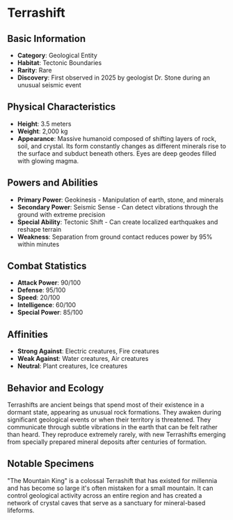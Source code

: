 # Terrashift

## Basic Information
- **Category**: Geological Entity
- **Habitat**: Tectonic Boundaries
- **Rarity**: Rare
- **Discovery**: First observed in 2025 by geologist Dr. Stone during an unusual seismic event

## Physical Characteristics
- **Height**: 3.5 meters
- **Weight**: 2,000 kg
- **Appearance**: Massive humanoid composed of shifting layers of rock, soil, and crystal. Its form constantly changes as different minerals rise to the surface and subduct beneath others. Eyes are deep geodes filled with glowing magma.

## Powers and Abilities
- **Primary Power**: Geokinesis - Manipulation of earth, stone, and minerals
- **Secondary Power**: Seismic Sense - Can detect vibrations through the ground with extreme precision
- **Special Ability**: Tectonic Shift - Can create localized earthquakes and reshape terrain
- **Weakness**: Separation from ground contact reduces power by 95% within minutes

## Combat Statistics
- **Attack Power**: 90/100
- **Defense**: 95/100
- **Speed**: 20/100
- **Intelligence**: 60/100
- **Special Power**: 85/100

## Affinities
- **Strong Against**: Electric creatures, Fire creatures
- **Weak Against**: Water creatures, Air creatures
- **Neutral**: Plant creatures, Ice creatures

## Behavior and Ecology
Terrashifts are ancient beings that spend most of their existence in a dormant state, appearing as unusual rock formations. They awaken during significant geological events or when their territory is threatened. They communicate through subtle vibrations in the earth that can be felt rather than heard. They reproduce extremely rarely, with new Terrashifts emerging from specially prepared mineral deposits after centuries of formation.

## Notable Specimens
"The Mountain King" is a colossal Terrashift that has existed for millennia and has become so large it's often mistaken for a small mountain. It can control geological activity across an entire region and has created a network of crystal caves that serve as a sanctuary for mineral-based lifeforms.
